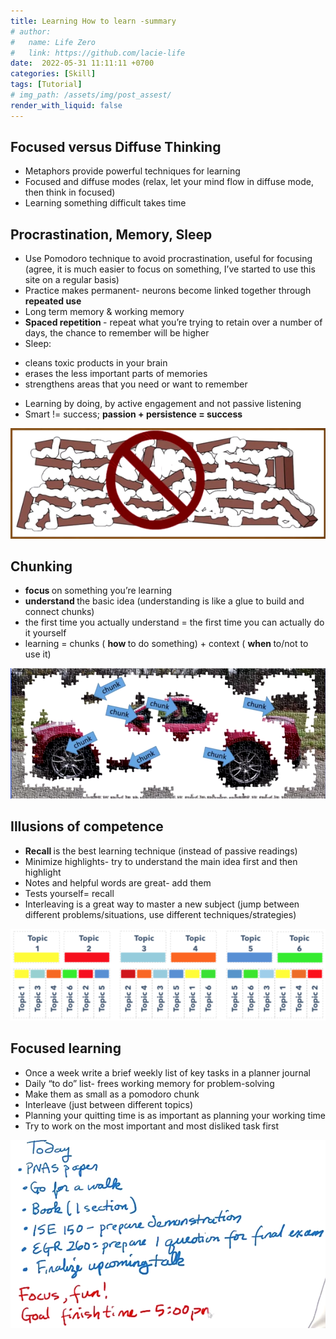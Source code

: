```yaml
---
title: Learning How to learn -summary
# author:
#   name: Life Zero
#   link: https://github.com/lacie-life
date:  2022-05-31 11:11:11 +0700
categories: [Skill]
tags: [Tutorial]
# img_path: /assets/img/post_assest/
render_with_liquid: false
---
```


## Focused versus Diffuse Thinking

- Metaphors provide powerful techniques for learning
- Focused and diffuse modes (relax, let your mind flow in diffuse mode, then think in focused)
- Learning something difficult takes time

## Procrastination, Memory, Sleep

- Use Pomodoro technique to avoid procrastination, useful for focusing (agree, it is much easier to focus on something, I’ve started to use this site on a regular basis)
- Practice makes permanent- neurons become linked together through <b> repeated use </b>
- Long term memory & working memory
- <b> Spaced repetition </b> - repeat what you’re trying to retain over a number of days, the chance to remember will be higher
-  Sleep:
+ cleans toxic products in your brain
+ erases the less important parts of memories
+ strengthens areas that you need or want to remember
- Learning by doing, by active engagement and not passive listening
- Smart != success; <b> passion + persistence = success </b>

![Fig.1](https://github.com/lacie-life/lacie-life.github.io/blob/main/assets/img/post_assest/learning-how-to-learn-1.png?raw=true)

## Chunking

- <b> focus </b> on something you’re learning
- <b> understand </b> the basic idea (understanding is like a glue to build and connect chunks)
- the first time you actually understand = the first time you can actually do it yourself
- learning = chunks ( <b> how </b> to do something) + context ( <b> when </b> to/not to use it)

![Fig.2](https://github.com/lacie-life/lacie-life.github.io/blob/main/assets/img/post_assest/learning-how-to-learn-2.png?raw=true)

## Illusions of competence

- <b> Recall </b> is the best learning technique (instead of passive readings)
- Minimize highlights- try to understand the main idea first and then highlight
- Notes and helpful words are great- add them
- Tests yourself= recall
- Interleaving is a great way to master a new subject (jump between different problems/situations, use different techniques/strategies)

![Fig.3](https://github.com/lacie-life/lacie-life.github.io/blob/main/assets/img/post_assest/learning-how-to-learn-3.png?raw=true)

## Focused learning

- Once a week write a brief weekly list of key tasks in a planner journal
- Daily “to do” list- frees working memory for problem-solving
- Make them as small as a pomodoro chunk
- Interleave (just between different topics)
- Planning your quitting time is as important as planning your working time
- Try to work on the most important and most disliked task first

![Fig.4](https://github.com/lacie-life/lacie-life.github.io/blob/main/assets/img/post_assest/learning-how-to-learn-4.png?raw=true)
